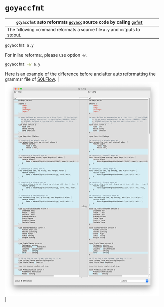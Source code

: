 # `goyaccfmt`

| `goyaccfmt` auto reformats [`goyacc`](https://godoc.org/golang.org/x/tools/cmd/goyacc) source code by calling [`gofmt`](https://golang.org/cmd/gofmt/). |    |
|---------------------------|--------|
| The following command reformats a source file `a.y` and outputs to stdout.
```bash
goyaccfmt a.y
```
For inline reformat, please use option `-w`.
```bash
goyaccfmt -w a.y
```
Here is an example of the difference before and after auto reformatting the grammar file of [SQLFlow](https://sqlflow.org/sqlflow). | ![](opendiff-goyaccfmt.png) |
